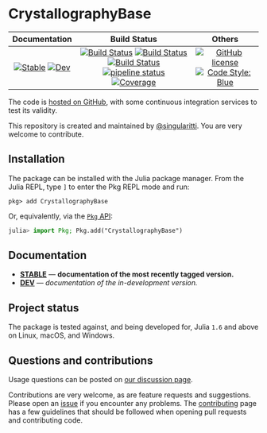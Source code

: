 # CrystallographyBase

|                                 **Documentation**                                  |                                                                                                 **Build Status**                                                                                                 |                                        **Others**                                         |
| :--------------------------------------------------------------------------------: | :--------------------------------------------------------------------------------------------------------------------------------------------------------------------------------------------------------------: | :---------------------------------------------------------------------------------------: |
| [![Stable][docs-stable-img]][docs-stable-url] [![Dev][docs-dev-img]][docs-dev-url] | [![Build Status][gha-img]][gha-url] [![Build Status][appveyor-img]][appveyor-url] [![Build Status][cirrus-img]][cirrus-url] [![pipeline status][gitlab-img]][gitlab-url] [![Coverage][codecov-img]][codecov-url] | [![GitHub license][license-img]][license-url] [![Code Style: Blue][style-img]][style-url] |

[docs-stable-img]: https://img.shields.io/badge/docs-stable-blue.svg
[docs-stable-url]: https://MineralsCloud.github.io/CrystallographyBase.jl/stable
[docs-dev-img]: https://img.shields.io/badge/docs-dev-blue.svg
[docs-dev-url]: https://MineralsCloud.github.io/CrystallographyBase.jl/dev
[gha-img]: https://github.com/MineralsCloud/CrystallographyBase.jl/workflows/CI/badge.svg
[gha-url]: https://github.com/MineralsCloud/CrystallographyBase.jl/actions
[appveyor-img]: https://ci.appveyor.com/api/projects/status/github/MineralsCloud/CrystallographyBase.jl?svg=true
[appveyor-url]: https://ci.appveyor.com/project/singularitti/CrystallographyBase-jl
[cirrus-img]: https://api.cirrus-ci.com/github/MineralsCloud/CrystallographyBase.jl.svg
[cirrus-url]: https://cirrus-ci.com/github/MineralsCloud/CrystallographyBase.jl
[gitlab-img]: https://gitlab.com/singularitti/CrystallographyBase.jl/badges/main/pipeline.svg
[gitlab-url]: https://gitlab.com/singularitti/CrystallographyBase.jl/-/pipelines
[codecov-img]: https://codecov.io/gh/MineralsCloud/CrystallographyBase.jl/branch/main/graph/badge.svg
[codecov-url]: https://codecov.io/gh/MineralsCloud/CrystallographyBase.jl
[license-img]: https://img.shields.io/github/license/MineralsCloud/CrystallographyBase.jl
[license-url]: https://github.com/MineralsCloud/CrystallographyBase.jl/blob/main/LICENSE
[style-img]: https://img.shields.io/badge/code%20style-blue-4495d1.svg
[style-url]: https://github.com/invenia/BlueStyle

The code is [hosted on GitHub](https://github.com/MineralsCloud/CrystallographyBase.jl),
with some continuous integration services to test its validity.

This repository is created and maintained by [@singularitti](https://github.com/singularitti).
You are very welcome to contribute.

## Installation

The package can be installed with the Julia package manager.
From the Julia REPL, type `]` to enter the Pkg REPL mode and run:

```
pkg> add CrystallographyBase
```

Or, equivalently, via the [`Pkg` API](https://pkgdocs.julialang.org/v1/getting-started/):

```julia
julia> import Pkg; Pkg.add("CrystallographyBase")
```

## Documentation

- [**STABLE**][docs-stable-url] — **documentation of the most recently tagged version.**
- [**DEV**][docs-dev-url] — _documentation of the in-development version._

## Project status

The package is tested against, and being developed for, Julia `1.6` and above on Linux,
macOS, and Windows.

## Questions and contributions

Usage questions can be posted on [our discussion page][discussions-url].

Contributions are very welcome, as are feature requests and suggestions. Please open an
[issue][issues-url] if you encounter any problems. The [contributing](@ref) page has
a few guidelines that should be followed when opening pull requests and contributing code.

[discussions-url]: https://github.com/MineralsCloud/CrystallographyBase.jl/discussions
[issues-url]: https://github.com/MineralsCloud/CrystallographyBase.jl/issues
